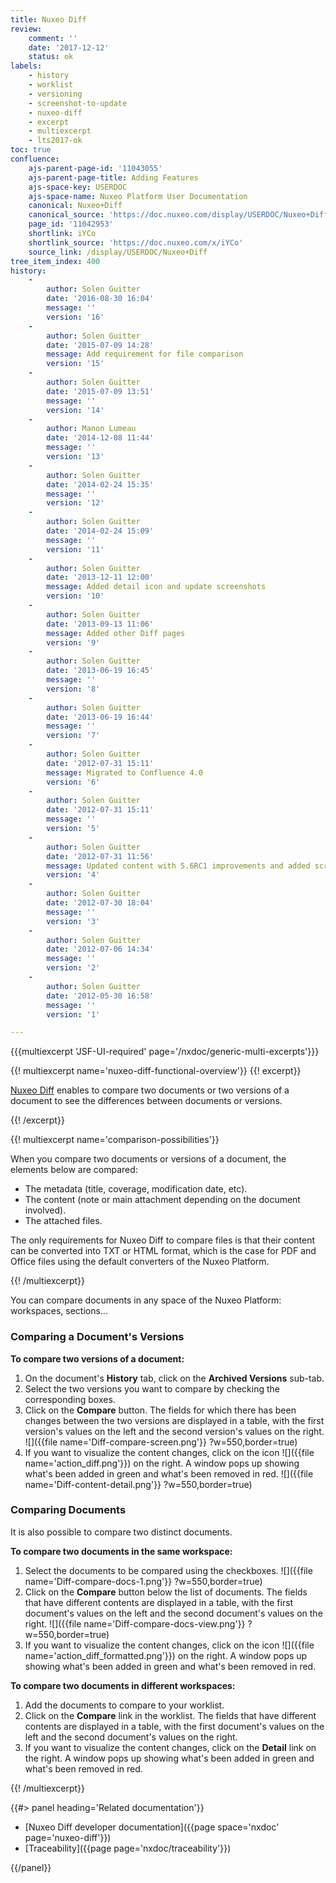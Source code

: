 ```yaml
---
title: Nuxeo Diff
review:
    comment: ''
    date: '2017-12-12'
    status: ok
labels:
    - history
    - worklist
    - versioning
    - screenshot-to-update
    - nuxeo-diff
    - excerpt
    - multiexcerpt
    - lts2017-ok
toc: true
confluence:
    ajs-parent-page-id: '11043055'
    ajs-parent-page-title: Adding Features
    ajs-space-key: USERDOC
    ajs-space-name: Nuxeo Platform User Documentation
    canonical: Nuxeo+Diff
    canonical_source: 'https://doc.nuxeo.com/display/USERDOC/Nuxeo+Diff'
    page_id: '11042953'
    shortlink: iYCo
    shortlink_source: 'https://doc.nuxeo.com/x/iYCo'
    source_link: /display/USERDOC/Nuxeo+Diff
tree_item_index: 400
history:
    -
        author: Solen Guitter
        date: '2016-08-30 16:04'
        message: ''
        version: '16'
    -
        author: Solen Guitter
        date: '2015-07-09 14:28'
        message: Add requirement for file comparison
        version: '15'
    -
        author: Solen Guitter
        date: '2015-07-09 13:51'
        message: ''
        version: '14'
    -
        author: Manon Lumeau
        date: '2014-12-08 11:44'
        message: ''
        version: '13'
    -
        author: Solen Guitter
        date: '2014-02-24 15:35'
        message: ''
        version: '12'
    -
        author: Solen Guitter
        date: '2014-02-24 15:09'
        message: ''
        version: '11'
    -
        author: Solen Guitter
        date: '2013-12-11 12:00'
        message: Added detail icon and update screenshots
        version: '10'
    -
        author: Solen Guitter
        date: '2013-09-13 11:06'
        message: Added other Diff pages
        version: '9'
    -
        author: Solen Guitter
        date: '2013-06-19 16:45'
        message: ''
        version: '8'
    -
        author: Solen Guitter
        date: '2013-06-19 16:44'
        message: ''
        version: '7'
    -
        author: Solen Guitter
        date: '2012-07-31 15:11'
        message: Migrated to Confluence 4.0
        version: '6'
    -
        author: Solen Guitter
        date: '2012-07-31 15:11'
        message: ''
        version: '5'
    -
        author: Solen Guitter
        date: '2012-07-31 11:56'
        message: Updated content with 5.6RC1 improvements and added screenshots
        version: '4'
    -
        author: Solen Guitter
        date: '2012-07-30 18:04'
        message: ''
        version: '3'
    -
        author: Solen Guitter
        date: '2012-07-06 14:34'
        message: ''
        version: '2'
    -
        author: Solen Guitter
        date: '2012-05-30 16:58'
        message: ''
        version: '1'

---
```


{{{multiexcerpt 'JSF-UI-required' page='/nxdoc/generic-multi-excerpts'}}}

{{! multiexcerpt name='nuxeo-diff-functional-overview'}}
{{! excerpt}}

[Nuxeo Diff](https://connect.nuxeo.com/nuxeo/site/marketplace/package/nuxeo-diff) enables to compare two documents or two versions of a document to see the differences between documents or versions.

{{! /excerpt}}

{{! multiexcerpt name='comparison-possibilities'}}

When you compare two documents or versions of a document, the elements below are compared:

*   The metadata (title, coverage, modification date, etc).
*   The content (note or main attachment depending on the document involved).
*   The attached files.

The only requirements for Nuxeo Diff to compare files is that their content can be converted into TXT or HTML format, which is the case for PDF and Office files using the default converters of the Nuxeo Platform.

{{! /multiexcerpt}}

You can compare documents in any space of the Nuxeo Platform: workspaces, sections...

### Comparing a Document's Versions

**To compare two versions of a document:**

1.  On the document's **History** tab, click on the **Archived Versions** sub-tab.
2.  Select the two versions you want to compare by checking the corresponding boxes.
3.  Click on the **Compare** button.
    The fields for which there has been changes between the two versions are displayed in a table, with the first version's values on the left and the second version's values on the right.
    ![]({{file name='Diff-compare-screen.png'}} ?w=550,border=true)
4.  If you want to visualize the content changes, click on the icon ![]({{file name='action_diff.png'}}) on the right.
    A window pops up showing what's been added in green and what's been removed in red.
    ![]({{file name='Diff-content-detail.png'}} ?w=550,border=true)

### Comparing Documents

It is also possible to compare two distinct documents.

**To compare two documents in the same workspace:**

1.  Select the documents to be compared using the checkboxes.
    ![]({{file name='Diff-compare-docs-1.png'}} ?w=550,border=true)
2.  Click on the **Compare** button below the list of documents.
    The fields that have different contents are displayed in a table, with the first document's values on the left and the second document's values on the right.
    ![]({{file name='Diff-compare-docs-view.png'}} ?w=550,border=true)
3.  If you want to visualize the content changes, click on the icon ![]({{file name='action_diff_formatted.png'}}) on the right.
    A window pops up showing what's been added in green and what's been removed in red.

**To compare two documents in different workspaces:**

1.  Add the documents to compare to your worklist.
2.  Click on the **Compare** link in the worklist.
    The fields that have different contents are displayed in a table, with the first document's values on the left and the second document's values on the right.
3.  If you want to visualize the content changes, click on the **Detail** link on the right.
    A window pops up showing what's been added in green and what's been removed in red.

{{! /multiexcerpt}}

<div class="row" data-equalizer data-equalize-on="medium">
<div class="column medium-6">
{{#> panel heading='Related documentation'}}

- [Nuxeo Diff developer documentation]({{page space='nxdoc' page='nuxeo-diff'}})
- [Traceability]({{page page='nxdoc/traceability'}})

{{/panel}}
</div>

<div class="column medium-6">

&nbsp;

</div>
</div>
